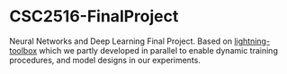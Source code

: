 # CSC2516-FinalProject
Neural Networks and Deep Learning Final Project. Based on [lightning-toolbox](https://github.com/vahidzee/lightning-toolbox) which we partly developed in parallel to enable dynamic training procedures, and model designs in our experiments.
